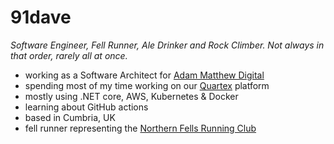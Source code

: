 # 91dave

_Software Engineer, Fell Runner, Ale Drinker and Rock Climber. Not always in that order, rarely all at once._

- working as a Software Architect for [Adam Matthew Digital](https://amdigital.co.uk)
- spending most of my time working on our [Quartex](https://www.quartexcollections.com/) platform
- mostly using .NET core, AWS, Kubernetes & Docker
- learning about GitHub actions
- based in Cumbria, UK
- fell runner representing the [Northern Fells Running Club](http://www.northernfellsrc.org.uk/)

<!--
**91dave/91dave** is a ✨ _special_ ✨ repository because its `README.md` (this file) appears on your GitHub profile.

Here are some ideas to get you started:

- 🔭 I’m currently working on ...
- 🌱 I’m currently learning ...
- 👯 I’m looking to collaborate on ...
- 🤔 I’m looking for help with ...
- 💬 Ask me about ...
- 📫 How to reach me: ...
- 😄 Pronouns: ...
- ⚡ Fun fact: ...
-->
